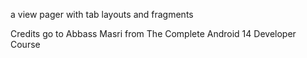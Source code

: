 a view pager with tab layouts and fragments

Credits go to Abbass Masri
from The Complete Android 14 Developer Course

